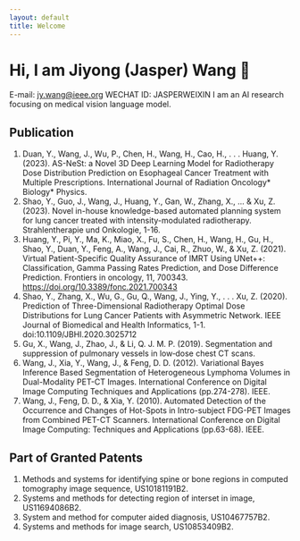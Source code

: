 ```yaml
---
layout: default
title: Welcome
---
```


# Hi, I am Jiyong (Jasper) Wang 👋
E-mail: jy.wang@ieee.org
WECHAT ID: JASPERWEIXIN
I am an AI research focusing on medical vision language model.

## Publication
1.	Duan, Y., Wang, J., Wu, P., Chen, H., Wang, H., Cao, H., . . . Huang, Y. (2023). AS-NeSt: a Novel 3D Deep Learning Model for Radiotherapy Dose Distribution Prediction on Esophageal Cancer Treatment with Multiple Prescriptions. International Journal of Radiation Oncology* Biology* Physics.
2.	Shao, Y., Guo, J., Wang, J., Huang, Y., Gan, W., Zhang, X., ... & Xu, Z. (2023). Novel in-house knowledge-based automated planning system for lung cancer treated with intensity-modulated radiotherapy. Strahlentherapie und Onkologie, 1-16.
3.	Huang, Y., Pi, Y., Ma, K., Miao, X., Fu, S., Chen, H., Wang, H., Gu, H., Shao, Y., Duan, Y., Feng, A., Wang, J., Cai, R., Zhuo, W., & Xu, Z. (2021). Virtual Patient-Specific Quality Assurance of IMRT Using UNet++: Classification, Gamma Passing Rates Prediction, and Dose Difference Prediction. Frontiers in oncology, 11, 700343. https://doi.org/10.3389/fonc.2021.700343
4.	Shao, Y., Zhang, X., Wu, G., Gu, Q., Wang, J., Ying, Y., . . . Xu, Z. (2020). Prediction of Three-Dimensional Radiotherapy Optimal Dose Distributions for Lung Cancer Patients with Asymmetric Network. IEEE Journal of Biomedical and Health Informatics, 1-1. doi:10.1109/JBHI.2020.3025712
5.	Gu, X., Wang, J., Zhao, J., & Li, Q. J. M. P. (2019). Segmentation and suppression of pulmonary vessels in low‐dose chest CT scans.
6.	Wang, J., Xia, Y., Wang, J., & Feng, D. D. (2012). Variational Bayes Inference Based Segmentation of Heterogeneous Lymphoma Volumes in Dual-Modality PET-CT Images. International Conference on Digital Image Computing Techniques and Applications (pp.274-278). IEEE.
7.	Wang, J., Feng, D. D., & Xia, Y. (2010). Automated Detection of the Occurrence and Changes of Hot-Spots in Intro-subject FDG-PET Images from Combined PET-CT Scanners. International Conference on Digital Image Computing: Techniques and Applications (pp.63-68). IEEE.

## Part of Granted Patents
1. Methods and systems for identifying spine or bone regions in computed tomography image sequence, US10181191B2.
2. Systems and methods for detecting region of interset in image, US11694086B2.
3. System and method for computer aided diagnosis, US10467757B2.
4. Systems and methods for image search, US10853409B2.



